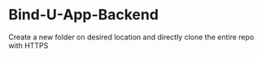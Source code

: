 # Bind-U-App-Backend

Create a new folder on desired location and directly clone the entire repo with HTTPS
